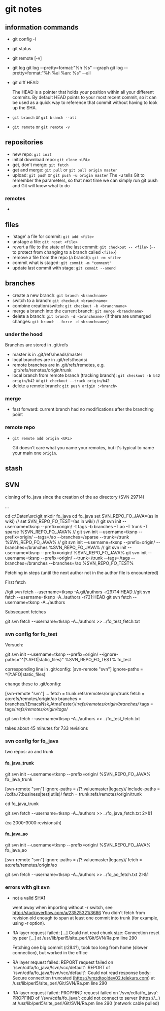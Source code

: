git notes
=========

## information commands

- git config -l
- git status
- git remote [-v]

- git log
  git log --pretty=format:"%h %s" --graph
  git log --pretty=format:"%h %ai %an: %s" --all
- git diff HEAD

  The HEAD is a pointer that holds your position within all your different commits.
  By default HEAD points to your most recent commit, so it can be used as a quick
  way to reference that commit without having to look up the SHA.

- `git branch` or `git branch --all`
- `git remote` or `git remote -v`


## repositories

- new repo: `git init`
- initial download repo: `git clone <URL>`
- get, don't merge: `git fetch`
- get and merge: `git pull` or `git pull origin master`
- upload: `git push` or `git push -u origin master`
  The -u tells Git to remember the parameters, so that next time we can simply run git push and Git will know what to do

### remotes

- 

## files

- 'stage' a file for commit: `git add <file>`
- unstage a file: `git reset <file>`
- revert a file to the state of the last commit: `git checkout -- <file>`
  (`--` to protect from changing to a branch called `<file>`)
- remove a file from the repo (a branch): `git rm <file>`
- commit what is staged: `git commit -m "comment"`
- update last commit with stage: `git commit --amend`


## branches

- create a new branch: `git branch <branchname>`
- switch to a branch: `git checkout <branchname>`
- combine creation/switch: `git checkout -b <branchname>`
- merge a branch into the current branch: `git merge <branchname>`
- delete a branch: `git branch -d <branchname>`
  (if there are unmerged changes: `git branch --force -d <branchname>`)

### under the hood

Branches are stored in .git/refs

- master is in .git/refs/heads/master
- local branches are in .git/refs/heads/<localbranch>
- remote branches are in .git/refs/remotes, e.g. .git/refs/remotes/origin/trunk
- local branch from remote branch (tracking branch): `git checkout -b b42 origin/b42`
  or `git checkout --track origin/b42`
- delete a remote branch: `git push origin :<branch>`


### merge

- fast forward: current branch had no modifications after the branching point


### remote repo

- `git remote add origin <URL>`

  Git doesn't care what you name your remotes, but it's typical to name your main one `origin`.


## stash




## SVN

cloning of fo_java since the creation of the ao directory (SVN 29714)

...

cd c:\Daten\src\git
mkdir fo_java
cd fo_java
set SVN_REPO_FO_JAVA=(as in wiki)
// set SVN_REPO_FO_TEST=(as in wiki)
// git svn init --username=tksnp --prefix=origin/ -t tags -b branches -T ao -T trunk -T sparse %SVN_REPO_FO_JAVA%
// git svn init --username=tksnp --prefix=origin/ --tags=/ao --branches=/sparse --trunk=/trunk %SVN_REPO_FO_JAVA%
// git svn init --username=tksnp --prefix=origin/ --branches=/branches %SVN_REPO_FO_JAVA%
// git svn init --username=tksnp --prefix=origin/ %SVN_REPO_FO_JAVA%
git svn init --username=tksnp --prefix=origin/ --trunk=/trunk --tags=/tags --branches=/branches --branches=/ao %SVN_REPO_FO_TEST%

Fetching in steps (until the next author not in the author file is encountered)

First fetch

//git svn fetch --username=tksnp -A.git/authors -r29714:HEAD
//git svn fetch --username=tksnp -A../authors -r731:HEAD
git svn fetch --username=tksnp -A../authors

Subsequent fetches

git svn fetch --username=tksnp -A../authors >> ../fo_test_fetch.txt


### svn config for fo_test

Versuch:

git svn init --username=tksnp --prefix=origin/ --ignore-paths="^(?:AFO|static_files)" %SVN_REPO_FO_TEST% fo_test

corresponding line in .git/config:
    [svn-remote "svn"]
    	ignore-paths = ^(?:AFO|static_files) 

change these to .git/config:

[svn-remote "svn"]
	...
	fetch = trunk:refs/remotes/origin/trunk
	fetch = ao:refs/remotes/origin/ao
	branches = branches/{EmacsNsk,AtmaTester}/*:refs/remotes/origin/branches/*
	tags = tags/*:refs/remotes/origin/tags/*

git svn fetch --username=tksnp -A../authors >> ../fo_test_fetch.txt

takes about 45 minutes for 733 revisions

### svn config for fo_java

two repos: ao and trunk

#### fo_java_trunk

git svn init --username=tksnp --prefix=origin/ %SVN_REPO_FO_JAVA% fo_java_trunk

[svn-remote "svn"]
	ignore-paths = /(?:valuemaster|legacy)/
	include-paths = /cdfa.(?:business|test|utils)/
	fetch = trunk:refs/remotes/origin/trunk

cd fo_java_trunk

git svn fetch --username=tksnp -A../authors >> ../fo_java_fetch.txt 2>&1

(ca 2000-3000 revisions/h)


#### fo_java_ao

git svn init --username=tksnp --prefix=origin/ %SVN_REPO_FO_JAVA% fo_java_ao

[svn-remote "svn"]
	ignore-paths = /(?:valuemaster|legacy)/
	fetch = ao:refs/remotes/origin/ao

git svn fetch --username=tksnp -A../authors >> ../fo_ao_fetch.txt 2>&1


### errors with git svn

- not a valid SHA1

  went away when importing without -r switch, see
  http://stackoverflow.com/a/23525321/3686
  You didn't fetch from revision old enough to span at least one commit into trunk (for example, using -r option).

- RA layer request failed: [...]
  Could not read chunk size: Connection reset by peer [...] at /usr/lib/perl5/site_perl/Git/SVN/Ra.pm line 290

  Fetching one big commit (r284?), took too long from home (slower connection), but worked in the office

- RA layer request failed: REPORT request failed on '/svn/cdfa/fo_java/!svn/vcc/default':
  REPORT of '/svn/cdfa/fo_java/!svn/vcc/default': Could not read response body:
  Secure connection truncated (https://vmzdtooldev02.telekurs.com) at /usr/lib/perl5/site_perl/Git/SVN/Ra.pm line 290

- RA layer request failed: PROPFIND request failed on '/svn/cdfa/fo_java': PROPFIND of '/svn/cdfa/fo_java':
  could not connect to server (https://...) at /usr/lib/perl5/site_perl/Git/SVN/Ra.pm line 290
  (network cable pulled)
